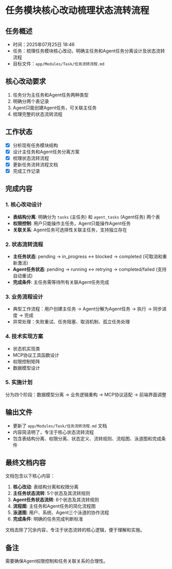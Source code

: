 # 任务模块核心改动梳理状态流转流程

## 任务概述
- 时间：2025年07月25日 18:46
- 任务：梳理任务模块核心改动，明确主任务和Agent任务分离设计及状态流转流程
- 目标文件：`app/Modules/Task/任务流转流程.md`

## 核心改动要求
1. 任务分为主任务和Agent任务两种类型
2. 明确分两个表记录
3. Agent只能创建Agent任务，可关联主任务
4. 梳理完整的状态流转流程

## 工作状态
- [x] 分析现有任务模块结构
- [x] 设计主任务和Agent任务分离方案
- [x] 梳理状态流转流程
- [x] 更新任务流转流程文档
- [x] 完成工作记录

## 完成内容

### 1. 核心改动设计
- **表结构分离**: 明确分为 `tasks` (主任务) 和 `agent_tasks` (Agent任务) 两个表
- **权限控制**: 用户只能操作主任务，Agent只能操作Agent任务
- **关联关系**: Agent任务可选择性关联主任务，支持独立存在

### 2. 状态流转流程
- **主任务状态**: pending → in_progress ↔ blocked → completed (可取消和重新激活)
- **Agent任务状态**: pending → running ↔ retrying → completed/failed (支持自动重试)
- **完成条件**: 主任务需等待所有关联Agent任务完成

### 3. 业务流程设计
- 典型工作流程：用户创建主任务 → Agent分解为Agent任务 → 执行 → 同步进度 → 完成
- 异常处理：失败重试、任务阻塞、取消机制、孤立任务处理

### 4. 技术实现方案
- 状态机实现类
- MCP协议工具函数设计
- 权限控制矩阵
- 数据模型设计

### 5. 实施计划
分为四个阶段：数据模型分离 → 业务逻辑重构 → MCP协议适配 → 前端界面调整

## 输出文件
- 更新了 `app/Modules/Task/任务流转流程.md` 文档
- 内容简洁明了，专注于核心状态流转流程
- 包含表结构分离、权限分离、状态定义、流转规则、流程图、泳道图和完成条件

## 最终文档内容
文档包含以下核心内容：
1. **核心改动**: 表结构分离和权限分离
2. **主任务状态流转**: 5个状态及其流转规则
3. **Agent任务状态流转**: 6个状态及其流转规则
4. **流程图**: 主任务和Agent任务的简化流程图
5. **泳道图**: 用户、系统、Agent三个泳道的协作流程
6. **完成条件**: 明确的任务完成判断标准

文档去除了冗余内容，专注于状态流转的核心逻辑，便于理解和实施。

## 备注
需要确保Agent权限控制和任务关联关系的合理性。
